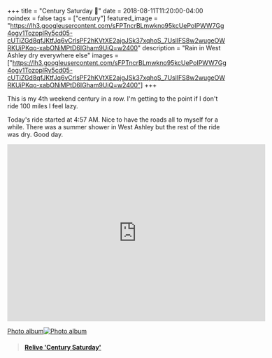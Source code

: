 +++
title =  "Century Saturday 💯"
date = 2018-08-11T11:20:00-04:00
noindex = false
tags = ["century"]
featured_image = "https://lh3.googleusercontent.com/sFPTncrBLmwkno95kcUePoIPWW7Gg4ogv1TozpplRy5cd05-cUTiZGd8qfJKtfJq6vCrlsPF2hKVtXE2ajgJSk37xqhoS_7UslIFS8w2wugeOWRKUiPKqo-xabONiMPtD6IGham9UiQ=w2400"
description = "Rain in West Ashley dry everywhere else"
images = ["https://lh3.googleusercontent.com/sFPTncrBLmwkno95kcUePoIPWW7Gg4ogv1TozpplRy5cd05-cUTiZGd8qfJKtfJq6vCrlsPF2hKVtXE2ajgJSk37xqhoS_7UslIFS8w2wugeOWRKUiPKqo-xabONiMPtD6IGham9UiQ=w2400"]
+++

This is my 4th weekend century in a row. I'm getting to the point if I don't ride 100 miles I feel lazy.

Today's ride started at 4:57 AM. Nice to have the roads all to myself for a while. There was a summer shower in West Ashley but the rest of the ride was dry. Good day.

<iframe height='405' width='590' frameborder='0' allowtransparency='true' scrolling='no' src='https://www.strava.com/activities/1765030873/embed/ec5181413630daadbbe4e85682a8ac6a0cc2dc09'></iframe>

 [Photo album![Photo album](https://lh3.googleusercontent.com/gBHdaCefOkemQoCCiQ1RY7fRK3V4to4yc3qXNJu7aMyQ9ksdtzD22v1ynMJ01zNuETaus838V8O272i33gr5jvvalK8xLFdyGshTDmUDhvmZV8l7Ar_IScEYLGwztnFnjsQuRXcnjr4=w2400)](https://photos.app.goo.gl/KJz8uNC1YmjGEJGU6)

 <blockquote class="embedly-card" data-card-controls="0" data-card-key="f1631a41cb254ca5b035dc5747a5bd75"><h4><a href="https://www.relive.cc/view/1765030873?r=embed-site">Relive 'Century Saturday'</a></h4></blockquote>
         <script async src="//cdn.embedly.com/widgets/platform.js" charset="UTF-8"></script>
